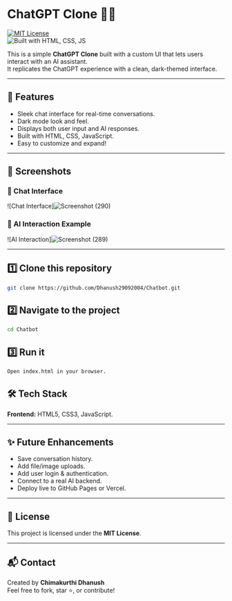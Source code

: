 # ChatGPT Clone 🤖✨
[![MIT License](https://img.shields.io/badge/License-MIT-green.svg)](LICENSE)  
![Built with HTML, CSS, JS](https://img.shields.io/badge/Built%20With-HTML%20%7C%20CSS%20%7C%20JavaScript-blue)  

This is a simple **ChatGPT Clone** built with a custom UI that lets users interact with an AI assistant.  
It replicates the ChatGPT experience with a clean, dark-themed interface.

---

## 🚀 Features

- Sleek chat interface for real-time conversations.
- Dark mode look and feel.
- Displays both user input and AI responses.
- Built with HTML, CSS, JavaScript.
- Easy to customize and expand!

---

## 📸 Screenshots

### 💬 Chat Interface
![Chat Interface]![Screenshot (290)](https://github.com/user-attachments/assets/22be186d-5af8-4715-9e6b-256a0d258064)


### 🧩 AI Interaction Example
![AI Interaction]![Screenshot (289)](https://github.com/user-attachments/assets/f43224a3-7f9e-4a21-b911-d0c448b9a147)


---


## 1️⃣ Clone this repository
   ```bash
   git clone https://github.com/Dhanush29092004/Chatbot.git
```
## 2️⃣  Navigate to the project

```bash
cd Chatbot
```

## 3️⃣ Run it
```bash
Open index.html in your browser.
```

## 🛠️ Tech Stack

**Frontend:** HTML5, CSS3, JavaScript.

---

## ✨ Future Enhancements

- Save conversation history.
- Add file/image uploads.
- Add user login & authentication.
- Connect to a real AI backend.
- Deploy live to GitHub Pages or Vercel.

---

## 📜 License

This project is licensed under the **MIT License**.

---

## 📬 Contact

Created by **Chimakurthi Dhanush**  
Feel free to fork, star ⭐️, or contribute!



